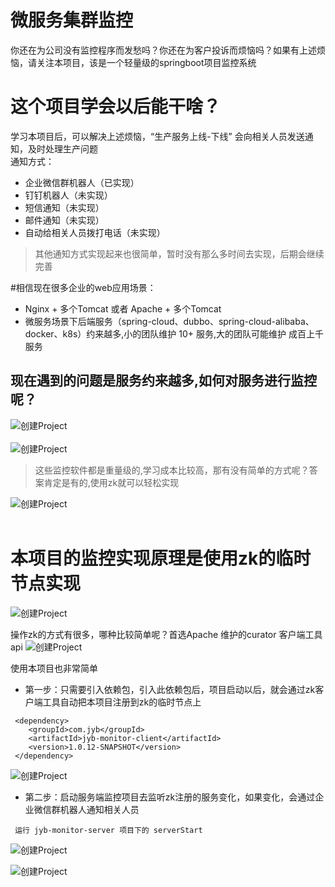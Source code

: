 # 微服务集群监控 
你还在为公司没有监控程序而发愁吗？你还在为客户投诉而烦恼吗？如果有上述烦恼，请关注本项目，该是一个轻量级的springboot项目监控系统


# 这个项目学会以后能干啥？
  学习本项目后，可以解决上述烦恼，“生产服务上线-下线” 会向相关人员发送通知，及时处理生产问题 <br/>
  通知方式：
  - 企业微信群机器人（已实现）
  - 钉钉机器人（未实现）
  - 短信通知（未实现）
  - 邮件通知（未实现）
  - 自动给相关人员拨打电话（未实现）
> 其他通知方式实现起来也很简单，暂时没有那么多时间去实现，后期会继续完善

#相信现在很多企业的web应用场景：
- Nginx + 多个Tomcat  或者 Apache + 多个Tomcat
- 微服务场景下后端服务（spring-cloud、dubbo、spring-cloud-alibaba、docker、k8s）约来越多,小的团队维护 10+ 服务,大的团队可能维护 成百上千 服务

## 现在遇到的问题是服务约来越多,如何对服务进行监控呢？

![创建Project](image/1.png) <br/><br/>
![创建Project](image/2.png) <br/>
> 这些监控软件都是重量级的,学习成本比较高，那有没有简单的方式呢？答案肯定是有的,使用zk就可以轻松实现<br/>

![创建Project](image/3.png) <br/><br/>
# 本项目的监控实现原理是使用zk的临时节点实现
![创建Project](image/4.png)

操作zk的方式有很多，哪种比较简单呢？首选Apache 维护的curator 客户端工具api
![创建Project](image/5.png)

使用本项目也非常简单
- 第一步：只需要引入依赖包，引入此依赖包后，项目启动以后，就会通过zk客户端工具自动把本项目注册到zk的临时节点上

```
 <dependency>
    <groupId>com.jyb</groupId>
    <artifactId>jyb-monitor-client</artifactId>
    <version>1.0.12-SNAPSHOT</version>
 </dependency>
```
![创建Project](image/6.png)

- 第二步：启动服务端监控项目去监听zk注册的服务变化，如果变化，会通过企业微信群机器人通知相关人员
```
 运行 jyb-monitor-server 项目下的 serverStart
```
![创建Project](image/7.png)

![创建Project](image/8.png)